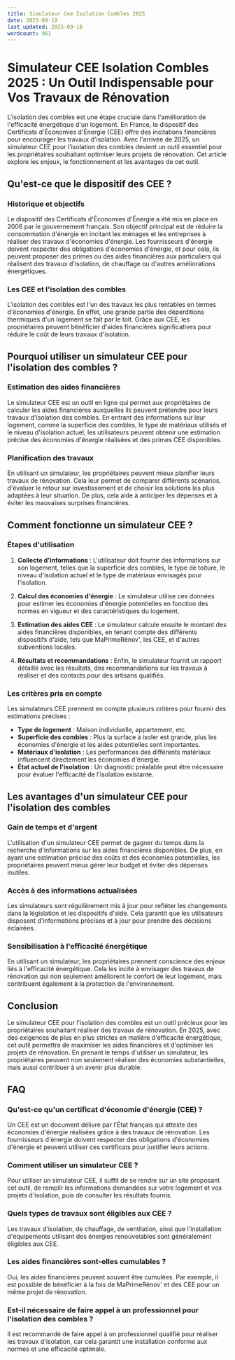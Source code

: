 ```yaml
---
title: Simulateur Cee Isolation Combles 2025
date: 2025-09-18
last_updated: 2025-09-18
wordcount: 961
---
```


# Simulateur CEE Isolation Combles 2025 : Un Outil Indispensable pour Vos Travaux de Rénovation

L'isolation des combles est une étape cruciale dans l'amélioration de l'efficacité énergétique d'un logement. En France, le dispositif des Certificats d'Économies d'Énergie (CEE) offre des incitations financières pour encourager les travaux d'isolation. Avec l'arrivée de 2025, un simulateur CEE pour l'isolation des combles devient un outil essentiel pour les propriétaires souhaitant optimiser leurs projets de rénovation. Cet article explore les enjeux, le fonctionnement et les avantages de cet outil.

## Qu'est-ce que le dispositif des CEE ?

### Historique et objectifs

Le dispositif des Certificats d'Économies d'Énergie a été mis en place en 2006 par le gouvernement français. Son objectif principal est de réduire la consommation d'énergie en incitant les ménages et les entreprises à réaliser des travaux d'économies d'énergie. Les fournisseurs d'énergie doivent respecter des obligations d'économies d'énergie, et pour cela, ils peuvent proposer des primes ou des aides financières aux particuliers qui réalisent des travaux d'isolation, de chauffage ou d'autres améliorations énergétiques.

### Les CEE et l'isolation des combles

L'isolation des combles est l'un des travaux les plus rentables en termes d'économies d'énergie. En effet, une grande partie des déperditions thermiques d'un logement se fait par le toit. Grâce aux CEE, les propriétaires peuvent bénéficier d'aides financières significatives pour réduire le coût de leurs travaux d'isolation.

## Pourquoi utiliser un simulateur CEE pour l'isolation des combles ?

### Estimation des aides financières

Le simulateur CEE est un outil en ligne qui permet aux propriétaires de calculer les aides financières auxquelles ils peuvent prétendre pour leurs travaux d'isolation des combles. En entrant des informations sur leur logement, comme la superficie des combles, le type de matériaux utilisés et le niveau d'isolation actuel, les utilisateurs peuvent obtenir une estimation précise des économies d'énergie réalisées et des primes CEE disponibles.

### Planification des travaux

En utilisant un simulateur, les propriétaires peuvent mieux planifier leurs travaux de rénovation. Cela leur permet de comparer différents scénarios, d'évaluer le retour sur investissement et de choisir les solutions les plus adaptées à leur situation. De plus, cela aide à anticiper les dépenses et à éviter les mauvaises surprises financières.

## Comment fonctionne un simulateur CEE ?

### Étapes d'utilisation

1. **Collecte d'informations** : L'utilisateur doit fournir des informations sur son logement, telles que la superficie des combles, le type de toiture, le niveau d'isolation actuel et le type de matériaux envisagés pour l'isolation.
   
2. **Calcul des économies d'énergie** : Le simulateur utilise ces données pour estimer les économies d'énergie potentielles en fonction des normes en vigueur et des caractéristiques du logement.

3. **Estimation des aides CEE** : Le simulateur calcule ensuite le montant des aides financières disponibles, en tenant compte des différents dispositifs d'aide, tels que MaPrimeRénov', les CEE, et d'autres subventions locales.

4. **Résultats et recommandations** : Enfin, le simulateur fournit un rapport détaillé avec les résultats, des recommandations sur les travaux à réaliser et des contacts pour des artisans qualifiés.

### Les critères pris en compte

Les simulateurs CEE prennent en compte plusieurs critères pour fournir des estimations précises :

- **Type de logement** : Maison individuelle, appartement, etc.
- **Superficie des combles** : Plus la surface à isoler est grande, plus les économies d'énergie et les aides potentielles sont importantes.
- **Matériaux d'isolation** : Les performances des différents matériaux influencent directement les économies d'énergie.
- **État actuel de l'isolation** : Un diagnostic préalable peut être nécessaire pour évaluer l'efficacité de l'isolation existante.

## Les avantages d'un simulateur CEE pour l'isolation des combles

### Gain de temps et d'argent

L'utilisation d'un simulateur CEE permet de gagner du temps dans la recherche d'informations sur les aides financières disponibles. De plus, en ayant une estimation précise des coûts et des économies potentielles, les propriétaires peuvent mieux gérer leur budget et éviter des dépenses inutiles.

### Accès à des informations actualisées

Les simulateurs sont régulièrement mis à jour pour refléter les changements dans la législation et les dispositifs d'aide. Cela garantit que les utilisateurs disposent d'informations précises et à jour pour prendre des décisions éclairées.

### Sensibilisation à l'efficacité énergétique

En utilisant un simulateur, les propriétaires prennent conscience des enjeux liés à l'efficacité énergétique. Cela les incite à envisager des travaux de rénovation qui non seulement améliorent le confort de leur logement, mais contribuent également à la protection de l'environnement.

## Conclusion

Le simulateur CEE pour l'isolation des combles est un outil précieux pour les propriétaires souhaitant réaliser des travaux de rénovation. En 2025, avec des exigences de plus en plus strictes en matière d'efficacité énergétique, cet outil permettra de maximiser les aides financières et d'optimiser les projets de rénovation. En prenant le temps d'utiliser un simulateur, les propriétaires peuvent non seulement réaliser des économies substantielles, mais aussi contribuer à un avenir plus durable.

## FAQ

### Qu'est-ce qu'un certificat d'économie d'énergie (CEE) ?

Un CEE est un document délivré par l'État français qui atteste des économies d'énergie réalisées grâce à des travaux de rénovation. Les fournisseurs d'énergie doivent respecter des obligations d'économies d'énergie et peuvent utiliser ces certificats pour justifier leurs actions.

### Comment utiliser un simulateur CEE ?

Pour utiliser un simulateur CEE, il suffit de se rendre sur un site proposant cet outil, de remplir les informations demandées sur votre logement et vos projets d'isolation, puis de consulter les résultats fournis.

### Quels types de travaux sont éligibles aux CEE ?

Les travaux d'isolation, de chauffage, de ventilation, ainsi que l'installation d'équipements utilisant des énergies renouvelables sont généralement éligibles aux CEE.

### Les aides financières sont-elles cumulables ?

Oui, les aides financières peuvent souvent être cumulées. Par exemple, il est possible de bénéficier à la fois de MaPrimeRénov' et des CEE pour un même projet de rénovation.

### Est-il nécessaire de faire appel à un professionnel pour l'isolation des combles ?

Il est recommandé de faire appel à un professionnel qualifié pour réaliser les travaux d'isolation, car cela garantit une installation conforme aux normes et une efficacité optimale.